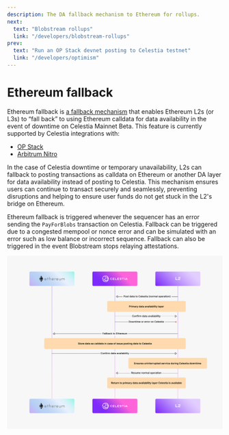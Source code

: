 ```yaml
---
description: The DA fallback mechanism to Ethereum for rollups.
next:
  text: "Blobstream rollups"
  link: "/developers/blobstream-rollups"
prev:
  text: "Run an OP Stack devnet posting to Celestia testnet"
  link: "/developers/optimism"
---
```


# Ethereum fallback

Ethereum fallback is
[a fallback mechanism](https://github.com/celestiaorg/optimism/pull/266)
that enables Ethereum L2s (or L3s) to “fall back” to using Ethereum
calldata for data availability in the event of downtime on Celestia
Mainnet Beta. This feature is currently supported by Celestia integrations
with:

- [OP Stack](./optimism-devnet.md#ethereum-fallback-mechanism-in-op-stack)
- [Arbitrum Nitro](./arbitrum-integration.md#ethereum-fallback-mechanism-in-nitro)

In the case of Celestia downtime or temporary unavailability, L2s can
fallback to posting transactions as calldata on Ethereum or another DA
layer for data availability instead of posting to Celestia. This
mechanism ensures users can continue to transact securely and seamlessly,
preventing disruptions and helping to ensure user funds do not get stuck
in the L2's bridge on Ethereum.

Ethereum fallback is triggered whenever the sequencer has an error
sending the `PayForBlobs` transaction on Celestia. Fallback can be
triggered due to a congested mempool or nonce error and can be simulated
with an error such as low balance or incorrect sequence. Fallback
can also be triggered in the event Blobstream stops relaying attestations.

![Ethereum fallback](/img/Celestia_ethereum-fallback.jpg)
